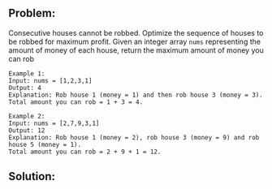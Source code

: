 ## Problem:

Consecutive houses cannot be robbed. Optimize the sequence of houses to be robbed for maximum profit.
Given an integer array `nums` representing the amount of money of each house, return the maximum amount of money you can rob

`Example 1:`  
`Input: nums = [1,2,3,1]`  
`Output: 4`  
`Explanation: Rob house 1 (money = 1) and then rob house 3 (money = 3).`  
`Total amount you can rob = 1 + 3 = 4.`  

`Example 2:`  
`Input: nums = [2,7,9,3,1]`  
`Output: 12`  
`Explanation: Rob house 1 (money = 2), rob house 3 (money = 9) and rob house 5 (money = 1).`  
`Total amount you can rob = 2 + 9 + 1 = 12.`  

## Solution:
